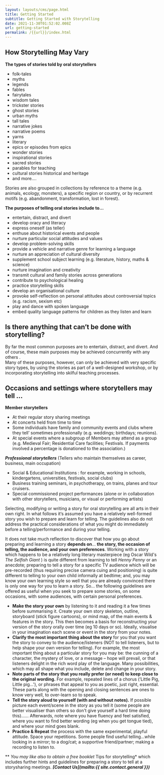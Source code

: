 ```yaml
---
layout: layouts/cms/page.html
title: Getting Started
subtitle: Getting Started with Storytelling
date: 2021-11-30T01:52:02.008Z
url: getting-started
permalink: /{{url}}/index.html
---
```

## **How Storytelling May Vary**



**The types of stories told by oral storytellers**

* folk-tales 
* myths
* legends
* fables
* fairytales
* wisdom tales
* trickster stories
* ghost stories
* urban myths
* tall tales
* narrative jokes
* narrative poems
* yarns
* literary
* epics or episodes from epics
* wonder stories
* inspirational stories
* sacred stories 
* parables for teaching
* cultural stories historical and heritage 
* and more....

Stories are also grouped in collections by reference to a theme (e.g. animals, ecology, monsters), a specific region or country, or by recurrent motifs (e.g. abandonment, transformation, lost in forest).

**The purposes of telling oral stories include to…**

* entertain, distract, and divert
* develop oracy and literacy
* express oneself (as teller)
* enthuse about historical events and people
* nurture particular social attitudes and values
* develop problem-solving skills
* provide a vehicle and narrative genre for learning a language
* nurture an appreciation of cultural diversity
* supplement school subject learning (e.g. literature, history, maths & science)
* nurture imagination and creativity
* transmit cultural and family stories across generations
* contribute to psychological healing
* practice storytelling skills
* develop an organisational culture
* provoke self-reflection on personal attitudes about controversial topics (e.g. racism, sexism etc)
* play and dance with spoken language
* embed quality language patterns for children as they listen and learn

## **Is there anything that can’t be done with storytelling?**


By far the most common purposes are to entertain, distract, and divert. And of course, these main purposes may be achieved concurrently with any others .\
Many of these purposes, however, can only be achieved with very specific story types, by using the stories as part of a well-designed workshop, or by incorporating storytelling into skilful teaching processes.

## **Occasions and settings where storytellers may tell …**



**Member storytellers**

* At their regular story sharing meetings
* At concerts held from time to time
* Some individuals have family and community events and clubs where they tell’ sometimes professionally (e.g. weddings; birthdays; reunions).
* At special events where a subgroup of Members may attend as a group (e.g. Medieval Fair; Residential Care facilities; Festivals. If payments involved a percentage is donationed to the association.)

***Professional storytellers*** (Tellers who maintain themselves as career, business, main occupation)

* Social & Educational Institutions : for example, working in schools, kindergartens, universities, festivals, social clubs)
* Business training seminars, in psychotherapy, on trains, planes and tour cruisers.
* Special commissioned project performances (alone or in collaboration with other storytellers, musicians, or visual or performing artists)

Selecting, modifying or writing a story for oral storytelling are all arts in their own right. In what follows it‘s assumed you have a relatively well-formed story you wish to prepare and learn for telling. The guidelines also do not address the practical considerations of what you might do immediately before a telling/performance and during your telling.

It does not take much reflection to discover that how you go about preparing and learning a story **depends on**… **the story, the occasion of telling, the audience, and your own preferences**. Working with a story which happens to be a relatively long literary masterpiece (eg Oscar Wild's *The* *Selfish Giant* ) is quite different from learning to tell *Henny Penny* or an anecdote; preparing to tell a story for a specific TV audience which will be pre-recorded (thus requiring precise camera cuing and positioning) is quite different to telling to your own child informally at bedtime; and, you may know your own learning style so well that you are already convinced there is only one way for you to learn a story. So… the following guidelines are offered as useful when you seek to prepare some stories, on some occasions, with some audiences, with certain personal preferences.

* **Make the story your own** by listening to it and reading it a few times before summarising it. Create your own story skeleton, outline, storyboard (stick figure cartoons), or mind map, of the main events & features in the story. This then becomes a basis for reconstructing your version of the story orally over time (eg 10 days or so). Ideally, visualise in your imagination each scene or event in the story from your notes.
* **Clarify the most important thing about the story** for you that you want the story to convey to the audience/listeners (NOT to tell listeners, but to help shape your own version for telling). For example, the most important thing about a particular story for you may be: the cunning of a character, the mystery of love, or a message – hope will prevail, or that listeners delight in the rich word play of the language. Many possibilities, which may all shape what you include, delete and change in your story.
* **Note parts of the story that you really prefer (or need) to keep close to the original wording.** For example, repeated lines of a chorus (‘Little Pig, Little pig…'), or phrases that appeal to you as poetic, just right, essential. These parts along with the opening and closing sentences are ones to know very well, to over-learn so to speak.
* **Tell the story aloud to yourself (with and without notes).** If possible picture each event/scene in the story as you tell it (some people are better visualiser than others so don't give yourself a hard time doing this)…… Afterwards, note where you have fluency and feel satisfied, where you want to find better wording (eg when you get tongue tied), and where your mind goes blank.
* **Practice & Repeat** the process with the same experimental, playful attitude. Space your repetitions. Some people find useful telling…while looking in a mirror; to a dog/cat; a supportive friend/partner; making a recording to listen to.

\*\* *You may like also to obtain a free booklet* Tips for storytelling* which includes further hints and guidelines for preparing a story to tell at a storysharing meetings. ***\[Contact Us](mailto:{{ site.contact.general }})***